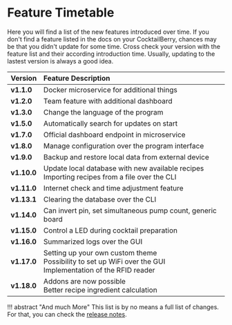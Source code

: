# Feature Timetable

Here you will find a list of the new features introduced over time.
If you don't find a feature listed in the docs on your CocktailBerry, chances may be that you didn't update for some time.
Cross check your version with the feature list and their according introduction time.
Usually, updating to the lastest version is always a good idea.


| Version     | Feature Description                                                                                                  |
| :---------- | :------------------------------------------------------------------------------------------------------------------- |
| **v1.1.0**  | Docker microservice for additional things                                                                            |
| **v1.2.0**  | Team feature with additional dashboard                                                                               |
| **v1.3.0**  | Change the language of the program                                                                                   |
| **v1.5.0**  | Automatically search for updates on start                                                                            |
| **v1.7.0**  | Official dashboard endpoint in microservice                                                                          |
| **v1.8.0**  | Manage configuration over the program interface                                                                      |
| **v1.9.0**  | Backup and restore local data from external device                                                                   |
| **v1.10.0** | Update local database with new available recipes <br> Importing recipes from a file over the CLI                     |
| **v1.11.0** | Internet check and time adjustment feature                                                                           |
| **v1.13.1** | Clearing the database over the CLI                                                                                   |
| **v1.14.0** | Can invert pin, set simultaneous pump count, generic board                                                           |
| **v1.15.0** | Control a LED during cocktail preparation                                                                            |
| **v1.16.0** | Summarized logs over the GUI                                                                                         |
| **v1.17.0** | Setting up your own custom theme <br> Possibility to set up WiFi over the GUI <br> Implementation of the RFID reader |
| **v1.18.0** | Addons are now possible <br> Better recipe ingredient calculation                                                    |

!!! abstract "And much More"
    This list is by no means a full list of changes.
    For that, you can check the [release notes](https://github.com/AndreWohnsland/CocktailBerry/releases).